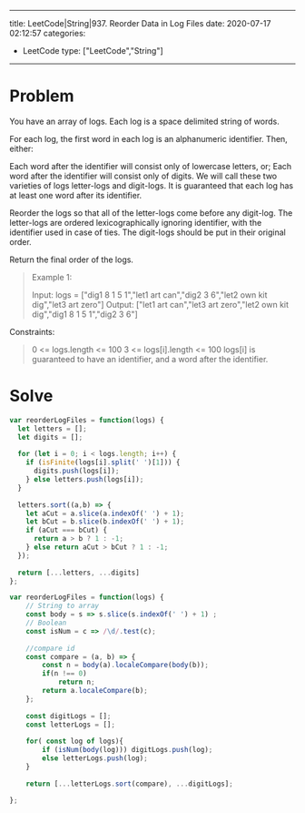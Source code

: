 
---
title: LeetCode|String|937. Reorder Data in Log Files
date: 2020-07-17 02:12:57
categories: 
- LeetCode
type: ["LeetCode","String"]

---

# Problem

You have an array of logs.  Each log is a space delimited string of words.

For each log, the first word in each log is an alphanumeric identifier.  Then, either:

Each word after the identifier will consist only of lowercase letters, or;
Each word after the identifier will consist only of digits.
We will call these two varieties of logs letter-logs and digit-logs.  It is guaranteed that each log has at least one word after its identifier.

Reorder the logs so that all of the letter-logs come before any digit-log.  The letter-logs are ordered lexicographically ignoring identifier, with the identifier used in case of ties.  The digit-logs should be put in their original order.

Return the final order of the logs.

 

> Example 1:
> 
> Input: logs = ["dig1 8 1 5 1","let1 art can","dig2 3 6","let2 own kit dig","let3 art zero"]
> Output: ["let1 art can","let3 art zero","let2 own kit dig","dig1 8 1 5 1","dig2 3 6"]
>  

Constraints:

> 0 <= logs.length <= 100
> 3 <= logs[i].length <= 100
> logs[i] is guaranteed to have an identifier, and a word after the identifier.


# Solve

```javascript
var reorderLogFiles = function(logs) {
  let letters = [];
  let digits = [];
  
  for (let i = 0; i < logs.length; i++) {
    if (isFinite(logs[i].split(' ')[1])) {
      digits.push(logs[i]);
    } else letters.push(logs[i]);
  } 
  
  letters.sort((a,b) => {
    let aCut = a.slice(a.indexOf(' ') + 1);
    let bCut = b.slice(b.indexOf(' ') + 1);
    if (aCut === bCut) {
      return a > b ? 1 : -1;
    } else return aCut > bCut ? 1 : -1; 
  });
  
  return [...letters, ...digits]
};
```


```javascript
var reorderLogFiles = function(logs) {
    // String to array
    const body = s => s.slice(s.indexOf(' ') + 1) ;
    // Boolean 
    const isNum = c => /\d/.test(c);
    
    //compare id
    const compare = (a, b) => {
        const n = body(a).localeCompare(body(b));
        if(n !== 0)
            return n;
        return a.localeCompare(b);
    };
    
    const digitLogs = [];
    const letterLogs = [];
    
    for( const log of logs){
        if (isNum(body(log))) digitLogs.push(log);
        else letterLogs.push(log);
    }
    
    return [...letterLogs.sort(compare), ...digitLogs];
    
};
```
